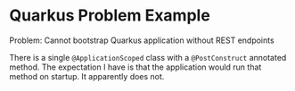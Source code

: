 # Quarkus Problem Example

Problem: Cannot bootstrap Quarkus application without REST endpoints

There is a single `@ApplicationScoped` class with a `@PostConstruct` annotated
method. The expectation I have is that the application would run that method
on startup. It apparently does not.
